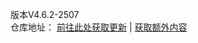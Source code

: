 版本V4.6.2-2507<br>
仓库地址： [前往此处获取更新](https://github.com/YYuX-1145/Srt-AI-Voice-Assistant/releases) | [获取额外内容](https://github.com/YYuX-1145/Srt-AI-Voice-Assistant/tree/main/Sava_Extensions)  